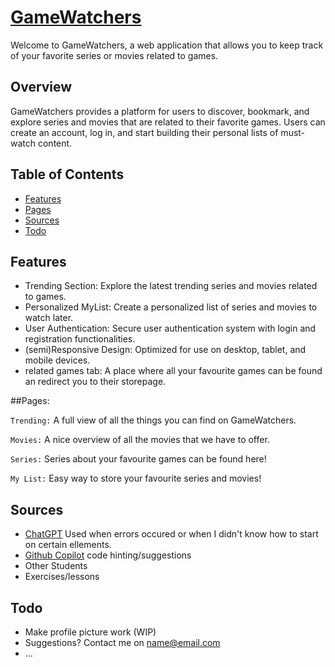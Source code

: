 # [GameWatchers](http://10.2.160.172/)

Welcome to GameWatchers, a web application that allows you to keep track of your favorite series or movies related to games.


## Overview

GameWatchers provides a platform for users to discover, bookmark, and explore series and movies that are related to their favorite games. Users can create an account, log in, and start building their personal lists of must-watch content.


## Table of Contents

- [Features](#Features)
- [Pages](#pages)
- [Sources](#Sources)
- [Todo](#todo)



## Features

- Trending Section: Explore the latest trending series and movies related to games.
- Personalized MyList: Create a personalized list of series and movies to watch later.
- User Authentication: Secure user authentication system with login and registration functionalities.
- (semi)Responsive Design: Optimized for use on desktop, tablet, and mobile devices.
- related games tab: A place where all your favourite games can be found an redirect you to their storepage.


##Pages:

``Trending:`` A full view of all the things you can find on GameWatchers.

``Movies:`` A nice overview of all the movies that we have to offer.


``Series:`` Series about your favourite games can be found here!

``My List:`` Easy way to store your favourite series and movies!


## Sources
- [ChatGPT](https://chatgpt.com/) Used when errors occured or when I didn't know how to start on certain ellements.
- [Github Copilot](https://github.com/features/copilot) code hinting/suggestions
- Other Students
- Exercises/lessons


## Todo

- Make profile picture work (WIP)
- Suggestions? Contact me on name@email.com
- ... 

